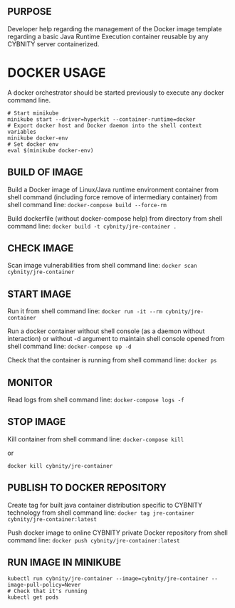 ## PURPOSE
Developer help regarding the management of the Docker image template regarding a basic Java Runtime Execution container reusable by any CYBNITY server containerized.

# DOCKER USAGE
A docker orchestrator should be started previously to execute any docker command line.

``` shell
# Start minikube
minikube start --driver=hyperkit --container-runtime=docker
# Export docker host and Docker daemon into the shell context variables
minikube docker-env
# Set docker env
eval $(minikube docker-env)
```

## BUILD OF IMAGE
Build a Docker image of Linux/Java runtime environment container from shell command (including force remove of intermediary container) from shell command line:
`docker-compose build --force-rm`

Build dockerfile (without docker-compose help) from directory from shell command line:
`docker build -t cybnity/jre-container .`

## CHECK IMAGE
Scan image vulnerabilities from shell command line:
`docker scan cybnity/jre-container`

## START IMAGE
Run it from shell command line:
`docker run -it --rm cybnity/jre-container`

Run a docker container without shell console (as a daemon without interaction) or without -d argument to maintain shell console opened from shell command line:
`docker-compose up -d`

Check that the container is running from shell command line:
`docker ps`

## MONITOR
Read logs from shell command line:
`docker-compose logs -f`

## STOP IMAGE
Kill container from shell command line:
`docker-compose kill`

or

`docker kill cybnity/jre-container`

## PUBLISH TO DOCKER REPOSITORY
Create tag for built java container distribution specific to CYBNITY technology from shell command line:
`docker tag jre-container cybnity/jre-container:latest`

Push docker image to online CYBNITY private Docker repository from shell command line:
`docker push cybnity/jre-container:latest`

## RUN IMAGE IN MINIKUBE
``` shell
kubectl run cybnity/jre-container --image=cybnity/jre-container --image-pull-policy=Never
# Check that it's running
kubectl get pods
```
